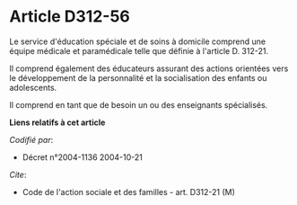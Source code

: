 # Article D312-56

Le service d'éducation spéciale et de soins à domicile comprend une équipe médicale et paramédicale telle que définie à
l'article D. 312-21.

Il comprend également des éducateurs assurant des actions orientées vers le développement de la personnalité et la
socialisation des enfants ou adolescents.

Il comprend en tant que de besoin un ou des enseignants spécialisés.

**Liens relatifs à cet article**

_Codifié par_:

  - Décret n°2004-1136 2004-10-21

_Cite_:

  - Code de l'action sociale et des familles - art. D312-21 (M)
